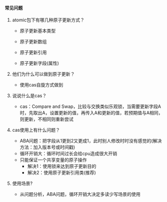 #### 常见问题

1. atomic包下有哪几种原子更新方式？

   - 原子更新基本类型

   - 原子更新数组

   - 原子更新引用
   - 原子更新字段(属性)

2. 他们为什么可以做到原子更新？

   - 使用cas自旋方式做到

3. 说说什么是cas？

   - cas：Compare and Swap，比较与交换类似乐观锁，当需要更新字段A时，先取出A，设置更新的值，再传入A和更新的值，若预期值与A相同，则更新，不相同则重新尝试

4. cas使用上有什么问题？

   - ABA问题：把字段从1更到2又更成1，此时别人修改时时没有感觉的(解决方法：加入版本号或时间戳)
   - 循环开销大：循环时间过长会给cpu造成很大开销
   - 只能保证一个共享变量的原子操作
     - 解决1：使用锁来达到原子更新目的
     - 解决2：使用原子更新引用类(推荐)

5. 使用场景?
   - 从问题分析，ABA问题，循环开销大决定多读少写场景的使用
